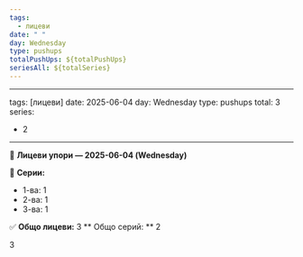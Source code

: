 ```yaml
---
tags:
  - лицеви
date: " "
day: Wednesday
type: pushups
totalPushUps: ${totalPushUps}
seriesAll: ${totalSeries}
---
```

---
tags: [лицеви]
date: 2025-06-04
day: Wednesday
type: pushups
total: 3
series:
  - 2
---
💪 **Лицеви упори — 2025-06-04 (Wednesday)**

🧮 **Серии:**
- 1-ва: 1
- 2-ва: 1
- 3-ва: 1

✅ **Общо лицеви:** 3
** Общо серий: ** 2

3
